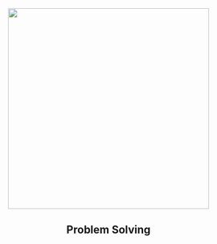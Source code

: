 <div style='float: center; text-align: center; margin-bottom: 20px' align="center">
  <a href='https://www.hackerrank.com/sanjaysunil' target="_blank">
  <img width="400px" src="https://blog.hackerrank.com/wp-content/uploads/2017/04/logo_HRwordmark2700x670_2-1.png" />
  </a>
  <h2>Problem Solving</h2>
</div>